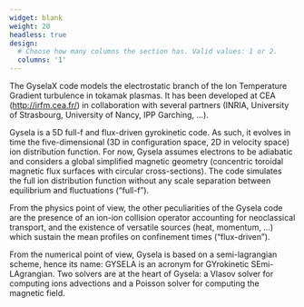 ```yaml
---
widget: blank
weight: 20
headless: true
design:
  # Choose how many columns the section has. Valid values: 1 or 2.
  columns: '1'
---
```


The GyselaX code models the electrostatic branch of the Ion Temperature Gradient turbulence in tokamak plasmas.
It has been developed at CEA (http://irfm.cea.fr/) in collaboration with several partners (INRIA, University of Strasbourg, University of Nancy, IPP Garching, …).

Gysela is a 5D full-f and flux-driven gyrokinetic code.
As such, it evolves in time the five-dimensional (3D in configuration space, 2D in velocity space) ion distribution function.
For now, Gysela assumes electrons to be adiabatic and considers a global simplified magnetic geometry (concentric toroidal magnetic flux surfaces with circular cross-sections).
The code simulates the full ion distribution function without any scale separation between equilibrium and fluctuations (“full-f”).

From the physics point of view, the other peculiarities of the Gysela code are the presence of an ion-ion collision operator accounting for neoclassical transport, and the existence of versatile sources (heat, momentum, …) which sustain the mean profiles on confinement times (“flux-driven”).

From the numerical point of view, Gysela is based on a semi-lagrangian scheme, hence its name: GYSELA is an acronym for GYrokinetic SEmi-LAgrangian.
Two solvers are at the heart of Gysela: a Vlasov solver for computing ions advections and a Poisson solver for computing the magnetic field.

